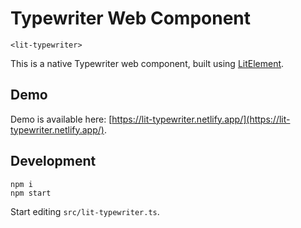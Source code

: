 # Typewriter Web Component

`<lit-typewriter>`

This is a native Typewriter web component, built using [LitElement](https://lit-element.polymer-project.org/).

## Demo

Demo is available here: [https://lit-typewriter.netlify.app/](https://lit-typewriter.netlify.app/).

## Development

```
npm i
npm start
```

Start editing `src/lit-typewriter.ts`.
